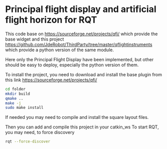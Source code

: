 # Principal flight display and artificial flight horizon for RQT

This code base on https://sourceforge.net/projects/qfi/ which provide the base widget
and this project https://github.com/JdeRobot/ThirdParty/tree/master/qflightinstruments which provide a python version of the same module.

Here only the Principal Flight Display have been implemented, but other should be easy to deploy, especially the python version of them.

To install the project, you need to download and install the base plugin
from this link https://sourceforge.net/projects/qfi/
```bash
cd folder
mkdir build
qmake ..
make -j
sudo make install
```

If needed you may need to compile and install the square layout files.

Then you can add and compile this project in your catkin_ws
To start RQT, you may need, to force discovery
```bash
rqt --force-discover
```

